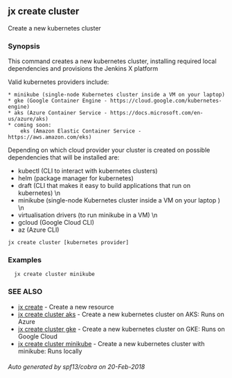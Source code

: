 ## jx create cluster

Create a new kubernetes cluster

### Synopsis


This command creates a new kubernetes cluster, installing required local dependencies and provisions the Jenkins X platform 

Valid kubernetes providers include:

    * minikube (single-node Kubernetes cluster inside a VM on your laptop)
    * gke (Google Container Engine - https://cloud.google.com/kubernetes-engine)
    * aks (Azure Container Service - https://docs.microsoft.com/en-us/azure/aks)
    * coming soon:
        eks (Amazon Elastic Container Service - https://aws.amazon.com/eks)
     

Depending on which cloud provider your cluster is created on possible dependencies that will be installed are: 

  * kubectl (CLI to interact with kubernetes clusters)  
  * helm (package manager for kubernetes)  
  * draft (CLI that makes it easy to build applications that run on kubernetes) \n  
  * minikube (single-node Kubernetes cluster inside a VM on your laptop ) \n  
  * virtualisation drivers (to run minikube in a VM) \n  
  * gcloud (Google Cloud CLI)  
  * az (Azure CLI)

```
jx create cluster [kubernetes provider]
```

### Examples

```
  jx create cluster minikube
```

### SEE ALSO
* [jx create](jx_create.md)	 - Create a new resource
* [jx create cluster aks](jx_create_cluster_aks.md)	 - Create a new kubernetes cluster on AKS: Runs on Azure
* [jx create cluster gke](jx_create_cluster_gke.md)	 - Create a new kubernetes cluster on GKE: Runs on Google Cloud
* [jx create cluster minikube](jx_create_cluster_minikube.md)	 - Create a new kubernetes cluster with minikube: Runs locally

###### Auto generated by spf13/cobra on 20-Feb-2018
